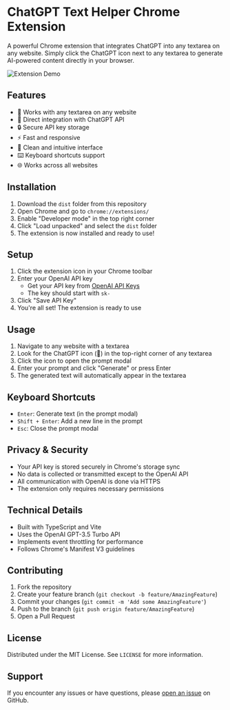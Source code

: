 # ChatGPT Text Helper Chrome Extension

A powerful Chrome extension that integrates ChatGPT into any textarea on any website. Simply click the ChatGPT icon next to any textarea to generate AI-powered content directly in your browser.

![Extension Demo](screenshots/demo.gif)

## Features

- 🎯 Works with any textarea on any website
- 🤖 Direct integration with ChatGPT API
- 🔒 Secure API key storage
- ⚡ Fast and responsive
- 🎨 Clean and intuitive interface
- ⌨️ Keyboard shortcuts support
- 🌐 Works across all websites

## Installation

1. Download the `dist` folder from this repository
2. Open Chrome and go to `chrome://extensions/`
3. Enable "Developer mode" in the top right corner
4. Click "Load unpacked" and select the `dist` folder
5. The extension is now installed and ready to use!

## Setup

1. Click the extension icon in your Chrome toolbar
2. Enter your OpenAI API key
   - Get your API key from [OpenAI API Keys](https://platform.openai.com/api-keys)
   - The key should start with `sk-`
3. Click "Save API Key"
4. You're all set! The extension is ready to use

## Usage

1. Navigate to any website with a textarea
2. Look for the ChatGPT icon (🤖) in the top-right corner of any textarea
3. Click the icon to open the prompt modal
4. Enter your prompt and click "Generate" or press Enter
5. The generated text will automatically appear in the textarea

## Keyboard Shortcuts

- `Enter`: Generate text (in the prompt modal)
- `Shift + Enter`: Add a new line in the prompt
- `Esc`: Close the prompt modal

## Privacy & Security

- Your API key is stored securely in Chrome's storage sync
- No data is collected or transmitted except to the OpenAI API
- All communication with OpenAI is done via HTTPS
- The extension only requires necessary permissions

## Technical Details

- Built with TypeScript and Vite
- Uses the OpenAI GPT-3.5 Turbo API
- Implements event throttling for performance
- Follows Chrome's Manifest V3 guidelines

## Contributing

1. Fork the repository
2. Create your feature branch (`git checkout -b feature/AmazingFeature`)
3. Commit your changes (`git commit -m 'Add some AmazingFeature'`)
4. Push to the branch (`git push origin feature/AmazingFeature`)
5. Open a Pull Request

## License

Distributed under the MIT License. See `LICENSE` for more information.

## Support

If you encounter any issues or have questions, please [open an issue](https://github.com/yourusername/chatgpt-text-helper/issues) on GitHub.